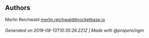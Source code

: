 ## Authors

Merlin Reichwald <merlin.reichwald@rocketbase.io>

###### Generated on 2019-08-13T10:35:26.221Z | Made with @propero/ngm